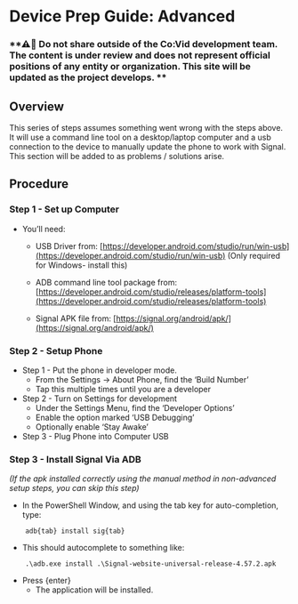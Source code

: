 # Device Prep Guide: Advanced

### **⚠🛑 Do not share outside of the Co:Vid development team. The content is under review and does not represent official positions of any entity or organization. This site will be updated as the project develops. **

## Overview

This series of steps assumes something went wrong with the steps above. It will use a command line tool on a desktop/laptop computer and a usb connection to the device to manually update the phone to work with Signal. This section will be added to as problems / solutions arise.

## Procedure

### Step 1 - Set up Computer
* You’ll need:
    * USB Driver from: [https://developer.android.com/studio/run/win-usb](https://developer.android.com/studio/run/win-usb) (Only required for Windows- install this)

    * ADB command line tool package from: [https://developer.android.com/studio/releases/platform-tools](https://developer.android.com/studio/releases/platform-tools)

    * Signal APK file from: [https://signal.org/android/apk/](https://signal.org/android/apk/)

### Step 2 - Setup Phone
* Step 1 - Put the phone in developer mode.
    * From the Settings -> About Phone, find the ‘Build Number’
    * Tap this multiple times until you are a developer
* Step 2 - Turn on Settings for development
    * Under the Settings Menu, find the ‘Developer Options’
    * Enable the option marked ‘USB Debugging’
    * Optionally enable ‘Stay Awake’
* Step 3 - Plug Phone into Computer USB

### Step 3 - Install Signal Via ADB
*(If the apk installed correctly using the manual method in non-advanced setup steps, you can skip this step)*
* In the PowerShell Window, and using the tab key for auto-completion, type:
```
    adb{tab} install sig{tab}
```
* This should autocomplete to something like:
```
    .\adb.exe install .\Signal-website-universal-release-4.57.2.apk
```
* Press {enter}
    * The application will be installed.

